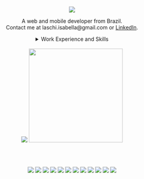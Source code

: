 <div align="center">
  
  <br>
  <img src="https://readme-typing-svg.demolab.com?font=Fira+Code&duration=2000&pause=1000&color=808080&background=E360FF00&center=true&vCenter=true&width=435&lines=Hello%2C+I'm+Isabella+%3A%5D">
  <p>A web and mobile developer from Brazil.<br> Contact me at laschi.isabella@gmail.com or <a href="https://www.linkedin.com/in/isabella-laschi/">LinkedIn</a>.</p>
  
  <details align=center>
    <summary>Work Experience and Skills</summary>
    <br>
    <hr>
    Coming soon 😀
    <br>
    <hr>
    <br>
  </details>
</div>

<br>

<div align="center">
  <!-- streak -->
  <img src="https://streak-stats.demolab.com?user=laschisabella&hide_border=true&border_radius=0&background=4C4C4C00&stroke=808080&ring=ff6600&fire=ff6600&currStreakNum=FAFCFA&sideNums=FAFCFA&currStreakLabel=DDDDDD&sideLabels=DDDDDD&dates=DDDDDD&border=757575">
  <img height="250" src="https://github-readme-stats-k1p2t449q-laschisabella.vercel.app/api/top-langs?username=laschisabella&theme=transparent&hide_border=true&title_color=808080&text_color=DDDDDD">
  
  <br><br>

<div>
  <img src="https://img.shields.io/badge/TypeScript-007ACC?style=for-the-badge&logo=typescript&logoColor=white">
  <img src="https://img.shields.io/badge/React-20232A?style=for-the-badge&logo=react&logoColor=61DAFB">
  <img src="https://img.shields.io/badge/Node.js-339933?style=for-the-badge&logo=nodedotjs&logoColor=white">
  <img src="https://img.shields.io/badge/React_Native-20232A?style=for-the-badge&logo=react&logoColor=61DAFB">
  <img src="https://img.shields.io/badge/Figma-F24E1E?style=for-the-badge&logo=figma&logoColor=white">
  <img src="https://img.shields.io/badge/Bootstrap-563D7C?style=for-the-badge&logo=bootstrap&logoColor=white">
  <img src="https://img.shields.io/badge/Vite-B73BFE?style=for-the-badge&logo=vite&logoColor=FFD62E">
  <img src="https://img.shields.io/badge/Tailwind_CSS-38B2AC?style=for-the-badge&logo=tailwind-css&logoColor=white">
  <img src="https://img.shields.io/badge/Prisma-3982CE?style=for-the-badge&logo=Prisma&logoColor=white">
  <img src="https://img.shields.io/badge/styled--components-DB7093?style=for-the-badge&logo=styled-components&logoColor=white">
  <img src="https://img.shields.io/badge/fastify-202020?style=for-the-badge&logo=fastify&logoColor=white">
  <img src="https://img.shields.io/badge/Jest-C21325?style=for-the-badge&logo=jest&logoColor=white">
</div>
